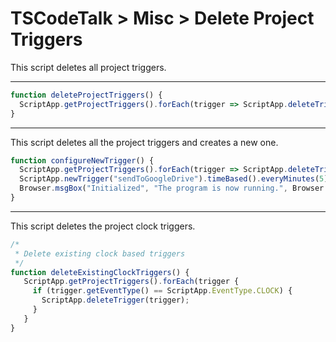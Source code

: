 # TSCodeTalk > Misc > Delete Project Triggers


This script deletes all project triggers.


---

```javascript
function deleteProjectTriggers() {
  ScriptApp.getProjectTriggers().forEach(trigger => ScriptApp.deleteTrigger(trigger));
}
```

---

This script deletes all the project triggers and creates a new one.

```javascript
function configureNewTrigger() {  
  ScriptApp.getProjectTriggers().forEach(trigger => ScriptApp.deleteTrigger(trigger)); 
  ScriptApp.newTrigger("sendToGoogleDrive").timeBased().everyMinutes(5).create();  
  Browser.msgBox("Initialized", "The program is now running.", Browser.Buttons.OK);  
}
```

---

This script deletes the project clock triggers.

```javascript
/*
 * Delete existing clock based triggers
 */
function deleteExistingClockTriggers() {
   ScriptApp.getProjectTriggers().forEach(trigger {
     if (trigger.getEventType() == ScriptApp.EventType.CLOCK) {
       ScriptApp.deleteTrigger(trigger);
     }
   }
}
```
